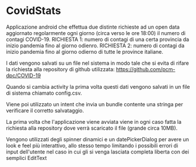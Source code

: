 # CovidStats
Applicazione android che effettua due distinte richieste ad un open data aggiornato regolarmente ogni giorno (circa verso le ore 18:00) il numero di contagi COVID-19.
RICHIESTA 1: numero di contagi di una certa provincia da inizio pandemia fino al giorno odienro.
RICHIESTA 2: numero di contagi da inizio pandemia fino al giorno odierno di tutte le province italiane.

I dati vengono salvati su un file nel sistema in modo tale che si evita di rifare la richiesta alla repository di github utilizzata:
https://github.com/pcm-dpc/COVID-19

Quando si cambia activity la prima volta questi dati vengono salvati in un file di sistema chiamato config.csv.

Viene poi utilizzato un intent che invia un bundle contente una stringa per verificare il corretto salvataggio.

La prima volta che l'applicazione viene avviata viene in ogni caso fatta la richiesta alla repository dove verrà scaricato il file (grande circa 10MB).

Vengono utilizzati degli spinner dinamici e un datePickerDialog per avere un look e feel più interattivo, allo stesso tempo limitando i possibili errori di input dell'utente nel caso in cui gli si venga lasciata completa liberta con dei semplici EditText
